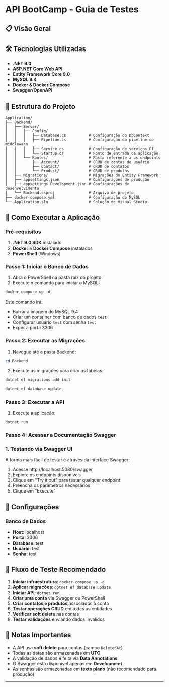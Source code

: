 # API BootCamp - Guia de Testes

## 📋 Visão Geral

## 🛠️ Tecnologias Utilizadas

- **.NET 9.0**
- **ASP.NET Core Web API**
- **Entity Framework Core 9.0**
- **MySQL 9.4**
- **Docker & Docker Compose**
- **Swagger/OpenAPI**

## 📁 Estrutura do Projeto

```
Application/
├── Backend/
│   ├── Server/
│   │   ├── Config/
│   │   │   ├── Database.cs          # Configuração do DbContext
│   │   │   ├── Pipeline.cs          # Configuração do pipeline de middleware
│   │   │   ├── Service.cs           # Configuração de serviços DI
│   │   │   └── Startup.cs           # Ponto de entrada da aplicação
│   │   └── Routes/                  # Pasta referente a os endpoints
│   │       ├── Account/             # CRUD de contas de usuário
│   │       ├── Contact/             # CRUD de contatos
│   │       └── Product/             # CRUD de produtos
│   ├── Migrations/                  # Migrações do Entity Framework
│   ├── appsettings.json             # Configurações de produção
│   ├── appsettings.Development.json # Configurações de desenvolvimento
│   └── Backend.csproj               # Arquivo de projeto
├── docker-compose.yml               # Configuração do MySQL
└── Application.sln                  # Solução do Visual Studio
```

## 🚀 Como Executar a Aplicação

### Pré-requisitos

1. **.NET 9.0 SDK** instalado
2. **Docker** e **Docker Compose** instalados
3. **PowerShell** (Windows)

### Passo 1: Iniciar o Banco de Dados

1. Abra o PowerShell na pasta raiz do projeto
2. Execute o comando para iniciar o MySQL:

```powershell
docker-compose up -d
```

Este comando irá:
- Baixar a imagem do MySQL 9.4
- Criar um container com banco de dados `test`
- Configurar usuário `test` com senha `test`
- Expor a porta 3306

### Passo 2: Executar as Migrações

1. Navegue até a pasta Backend:

```powershell
cd Backend
```

2. Execute as migrações para criar as tabelas:

```powershell
dotnet ef migrations add init
```

```powershell
dotnet ef database update
```

### Passo 3: Executar a API

1. Execute a aplicação:

```powershell
dotnet run
```

### Passo 4: Acessar a Documentação Swagger

### 1. Testando via Swagger UI

A forma mais fácil de testar é através da interface Swagger:

1. Acesse http://localhost:5080/swagger
2. Explore os endpoints disponíveis
3. Clique em "Try it out" para testar qualquer endpoint
4. Preencha os parâmetros necessários
5. Clique em "Execute"

## 🔧 Configurações

### Banco de Dados
- **Host**: localhost
- **Porta**: 3306
- **Database**: test
- **Usuário**: test
- **Senha**: test

## 🧪 Fluxo de Teste Recomendado

1. **Iniciar infraestrutura**: `docker-compose up -d`
2. **Aplicar migrações**: `dotnet ef database update`
3. **Iniciar API**: `dotnet run`
4. **Criar uma conta** via Swagger ou PowerShell
5. **Criar contatos e produtos** associados à conta
6. **Testar operações CRUD** em todas as entidades
7. **Verificar soft delete** nas contas
8. **Testar validações** enviando dados inválidos

## 📝 Notas Importantes

- A API usa **soft delete** para contas (campo `DeletedAt`)
- Todas as datas são armazenadas em **UTC**
- A validação de dados é feita via **Data Annotations**
- O Swagger está disponível apenas em **Development**
- As senhas são armazenadas em **texto plano** (não recomendado para produção)

---